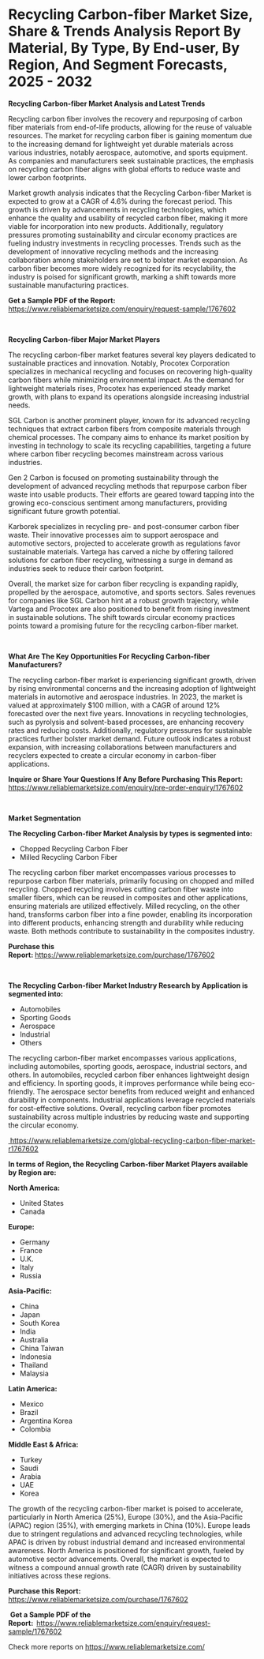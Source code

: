 <p><h1>Recycling Carbon-fiber Market Size, Share & Trends Analysis Report By Material, By Type, By End-user, By Region, And Segment Forecasts, 2025 - 2032</h1></p><p><strong>Recycling Carbon-fiber Market Analysis and Latest Trends</strong></p>
<p><p>Recycling carbon fiber involves the recovery and repurposing of carbon fiber materials from end-of-life products, allowing for the reuse of valuable resources. The market for recycling carbon fiber is gaining momentum due to the increasing demand for lightweight yet durable materials across various industries, notably aerospace, automotive, and sports equipment. As companies and manufacturers seek sustainable practices, the emphasis on recycling carbon fiber aligns with global efforts to reduce waste and lower carbon footprints.</p><p>Market growth analysis indicates that the Recycling Carbon-fiber Market is expected to grow at a CAGR of 4.6% during the forecast period. This growth is driven by advancements in recycling technologies, which enhance the quality and usability of recycled carbon fiber, making it more viable for incorporation into new products. Additionally, regulatory pressures promoting sustainability and circular economy practices are fueling industry investments in recycling processes. Trends such as the development of innovative recycling methods and the increasing collaboration among stakeholders are set to bolster market expansion. As carbon fiber becomes more widely recognized for its recyclability, the industry is poised for significant growth, marking a shift towards more sustainable manufacturing practices.</p></p>
<p><strong>Get a Sample PDF of the Report:&nbsp;</strong> <a href="https://www.reliablemarketsize.com/enquiry/request-sample/1767602?utm_campaign=2625&utm_medium=2&utm_source=Github&utm_content=ia&utm_term=03042025&utm_id=recycling-carbon-fiber">https://www.reliablemarketsize.com/enquiry/request-sample/1767602</a></p>
<p>&nbsp;</p>
<p><strong>Recycling Carbon-fiber Major Market Players</strong></p>
<p><p>The recycling carbon-fiber market features several key players dedicated to sustainable practices and innovation. Notably, Procotex Corporation specializes in mechanical recycling and focuses on recovering high-quality carbon fibers while minimizing environmental impact. As the demand for lightweight materials rises, Procotex has experienced steady market growth, with plans to expand its operations alongside increasing industrial needs.</p><p>SGL Carbon is another prominent player, known for its advanced recycling techniques that extract carbon fibers from composite materials through chemical processes. The company aims to enhance its market position by investing in technology to scale its recycling capabilities, targeting a future where carbon fiber recycling becomes mainstream across various industries.</p><p>Gen 2 Carbon is focused on promoting sustainability through the development of advanced recycling methods that repurpose carbon fiber waste into usable products. Their efforts are geared toward tapping into the growing eco-conscious sentiment among manufacturers, providing significant future growth potential.</p><p>Karborek specializes in recycling pre- and post-consumer carbon fiber waste. Their innovative processes aim to support aerospace and automotive sectors, projected to accelerate growth as regulations favor sustainable materials. Vartega has carved a niche by offering tailored solutions for carbon fiber recycling, witnessing a surge in demand as industries seek to reduce their carbon footprint.</p><p>Overall, the market size for carbon fiber recycling is expanding rapidly, propelled by the aerospace, automotive, and sports sectors. Sales revenues for companies like SGL Carbon hint at a robust growth trajectory, while Vartega and Procotex are also positioned to benefit from rising investment in sustainable solutions. The shift towards circular economy practices points toward a promising future for the recycling carbon-fiber market.</p></p>
<p>&nbsp;</p>
<p><strong>What Are The Key Opportunities For Recycling Carbon-fiber Manufacturers?</strong></p>
<p><p>The recycling carbon-fiber market is experiencing significant growth, driven by rising environmental concerns and the increasing adoption of lightweight materials in automotive and aerospace industries. In 2023, the market is valued at approximately $100 million, with a CAGR of around 12% forecasted over the next five years. Innovations in recycling technologies, such as pyrolysis and solvent-based processes, are enhancing recovery rates and reducing costs. Additionally, regulatory pressures for sustainable practices further bolster market demand. Future outlook indicates a robust expansion, with increasing collaborations between manufacturers and recyclers expected to create a circular economy in carbon-fiber applications.</p></p>
<p><strong>Inquire or Share Your Questions If Any Before Purchasing This Report:</strong> <a href="https://www.reliablemarketsize.com/enquiry/pre-order-enquiry/1767602?utm_campaign=2625&utm_medium=2&utm_source=Github&utm_content=ia&utm_term=03042025&utm_id=recycling-carbon-fiber">https://www.reliablemarketsize.com/enquiry/pre-order-enquiry/1767602</a></p>
<p>&nbsp;</p>
<p><strong>Market Segmentation</strong></p>
<p><strong>The Recycling Carbon-fiber Market Analysis by types is segmented into:</strong></p>
<p><ul><li>Chopped Recycling Carbon Fiber</li><li>Milled Recycling Carbon Fiber</li></ul></p>
<p><p>The recycling carbon fiber market encompasses various processes to repurpose carbon fiber materials, primarily focusing on chopped and milled recycling. Chopped recycling involves cutting carbon fiber waste into smaller fibers, which can be reused in composites and other applications, ensuring materials are utilized effectively. Milled recycling, on the other hand, transforms carbon fiber into a fine powder, enabling its incorporation into different products, enhancing strength and durability while reducing waste. Both methods contribute to sustainability in the composites industry.</p></p>
<p><strong>Purchase this Report:&nbsp;</strong><a href="https://www.reliablemarketsize.com/purchase/1767602?utm_campaign=2625&utm_medium=2&utm_source=Github&utm_content=ia&utm_term=03042025&utm_id=recycling-carbon-fiber">https://www.reliablemarketsize.com/purchase/1767602</a></p>
<p>&nbsp;</p>
<p><strong>The Recycling Carbon-fiber Market Industry Research by Application is segmented into:</strong></p>
<p><ul><li>Automobiles</li><li>Sporting Goods</li><li>Aerospace</li><li>Industrial</li><li>Others</li></ul></p>
<p><p>The recycling carbon-fiber market encompasses various applications, including automobiles, sporting goods, aerospace, industrial sectors, and others. In automobiles, recycled carbon fiber enhances lightweight design and efficiency. In sporting goods, it improves performance while being eco-friendly. The aerospace sector benefits from reduced weight and enhanced durability in components. Industrial applications leverage recycled materials for cost-effective solutions. Overall, recycling carbon fiber promotes sustainability across multiple industries by reducing waste and supporting the circular economy.</p></p>
<p><a href="https://www.reliablemarketsize.com/global-recycling-carbon-fiber-market-r1767602?utm_campaign=2625&utm_medium=2&utm_source=Github&utm_content=ia&utm_term=03042025&utm_id=recycling-carbon-fiber">&nbsp;https://www.reliablemarketsize.com/global-recycling-carbon-fiber-market-r1767602</a></p>
<p><strong>In terms of Region, the Recycling Carbon-fiber Market Players available by Region are:</strong></p>
<p>
    <p> <strong> North America: </strong>
        <ul>
            <li>United States</li>
            <li>Canada</li>
        </ul>
        </p> 
    <p> <strong> Europe: </strong>
        <ul>
            <li>Germany</li>
            <li>France</li>
            <li>U.K.</li>
            <li>Italy</li>
            <li>Russia</li>
        </ul>
        </p> 
    <p> <strong> Asia-Pacific: </strong>
        <ul>
            <li>China</li>
            <li>Japan</li>
            <li>South Korea</li>
            <li>India</li>
            <li>Australia</li>
            <li>China Taiwan</li>
            <li>Indonesia</li>
            <li>Thailand</li>
            <li>Malaysia</li>
        </ul>
        </p> 
    <p> <strong> Latin America: </strong>
        <ul>
            <li>Mexico</li>
            <li>Brazil</li>
            <li>Argentina Korea</li>
            <li>Colombia</li>
        </ul>
        </p> 
    <p> <strong> Middle East & Africa: </strong>
        <ul>
            <li>Turkey</li>
            <li>Saudi</li>
            <li>Arabia</li>
            <li>UAE</li>
            <li>Korea</li>
        </ul>
    </p>
    </p>
<p><p>The growth of the recycling carbon-fiber market is poised to accelerate, particularly in North America (25%), Europe (30%), and the Asia-Pacific (APAC) region (35%), with emerging markets in China (10%). Europe leads due to stringent regulations and advanced recycling technologies, while APAC is driven by robust industrial demand and increased environmental awareness. North America is positioned for significant growth, fueled by automotive sector advancements. Overall, the market is expected to witness a compound annual growth rate (CAGR) driven by sustainability initiatives across these regions.</p></p>
<p><strong>Purchase this Report: </strong><a href="https://www.reliablemarketsize.com/purchase/1767602?utm_campaign=2625&utm_medium=2&utm_source=Github&utm_content=ia&utm_term=03042025&utm_id=recycling-carbon-fiber">https://www.reliablemarketsize.com/purchase/1767602</a></p>
<p>&nbsp;<strong>Get a Sample PDF of the Report:&nbsp;&nbsp;</strong><a href="https://www.reliablemarketsize.com/enquiry/request-sample/1767602?utm_campaign=2625&utm_medium=2&utm_source=Github&utm_content=ia&utm_term=03042025&utm_id=recycling-carbon-fiber">https://www.reliablemarketsize.com/enquiry/request-sample/1767602</a></p>
<p><strong></strong></p>
<p>Check more reports on <a href="https://www.reliablemarketsize.com/?utm_campaign=2625&utm_medium=2&utm_source=Github&utm_content=ia&utm_term=03042025&utm_id=recycling-carbon-fiber">https://www.reliablemarketsize.com/</a></p>
